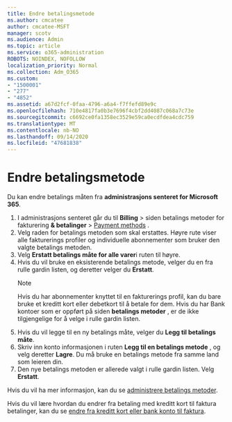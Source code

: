 ```yaml
---
title: Endre betalingsmetode
ms.author: cmcatee
author: cmcatee-MSFT
manager: scotv
ms.audience: Admin
ms.topic: article
ms.service: o365-administration
ROBOTS: NOINDEX, NOFOLLOW
localization_priority: Normal
ms.collection: Adm_O365
ms.custom:
- "1500001"
- "277"
- "4852"
ms.assetid: a67d2fcf-0faa-4796-a6a4-f7ffefd89e9c
ms.openlocfilehash: 710e4817fa0b3e7696f4cbf2dd4087c068a7c73e
ms.sourcegitcommit: c6692ce0fa1358ec3529e59ca0ecdfdea4cdc759
ms.translationtype: MT
ms.contentlocale: nb-NO
ms.lasthandoff: 09/14/2020
ms.locfileid: "47681838"
---
```

# <a name="change-payment-method"></a>Endre betalingsmetode

Du kan endre betalings måten fra **administrasjons senteret for Microsoft 365**.
  
1. I administrasjons senteret går du til **Billing**  >  siden betalings metoder for fakturering **& betalinger**  >  [Payment methods](https://go.microsoft.com/fwlink/p/?linkid=2018806) .
2. Velg raden for betalings metoden som skal erstattes. Høyre rute viser alle fakturerings profiler og individuelle abonnementer som bruker den valgte betalings metoden.
3. Velg **Erstatt betalings måte for alle varer**i ruten til høyre.
4. Hvis du vil bruke en eksisterende betalings metode, velger du en fra rulle gardin listen, og deretter velger du **Erstatt**.
    > [!NOTE]
    > Hvis du har abonnementer knyttet til en fakturerings profil, kan du bare bruke et kreditt kort eller debetkort til å betale for dem. Hvis du har Bank kontoer som er oppført på siden **betalings metoder** , er de ikke tilgjengelige for å velge i rulle gardin listen.
5. Hvis du vil legge til en ny betalings måte, velger du **Legg til betalings måte**.
6. Skriv inn konto informasjonen i ruten **Legg til en betalings metode** , og velg deretter **Lagre**. Du må bruke en betalings metode fra samme land som leieren din.
7. Den nye betalings metoden er allerede valgt i rulle gardin listen. Velg **Erstatt**.

Hvis du vil ha mer informasjon, kan du se [administrere betalings metoder](https://docs.microsoft.com/microsoft-365/commerce/billing-and-payments/manage-payment-methods).

Hvis du vil lære hvordan du endrer fra betaling med kreditt kort til faktura betalinger, kan du se [endre fra kreditt kort eller bank konto til faktura](https://docs.microsoft.com/microsoft-365/commerce/billing-and-payments/change-payment-method#change-from-credit-card-or-bank-account-to-invoice).